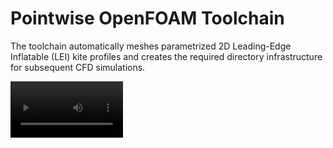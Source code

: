 # Pointwise OpenFOAM Toolchain

The toolchain automatically meshes parametrized 2D Leading-Edge Inflatable (LEI) kite profiles and creates the required directory infrastructure for subsequent CFD simulations.

<video src='docs/lei-airfoil-shape-parametrization.mp4' width=180/>

The 2D meshes are generated in Pointwise with O-grid topology. The directory infrastructure is set up for OpenFOAM cases with different angles of attack (AoA).


## Directories

1. **Matlab:** The Matlab Pointwise OpenFoam toolchain, developed by John Watchorn, uses **Matlab** to generate parameterized 2D LEI kite profiles and AOA directories for CFD simulations. It can be run locally but also has the capability to execute on **HPC** (High-Performance Computing) systems.

2. **Python-HPC:** The Python Pointwise OpenFoam HPC toolchain, developed by Kasper Masure, utilizes **Python** to create parameterized 2D LEI kite profiles and AOA directories for CFD. It is specifically designed for execution on **HPC** systems.

3. **Python:** The Python Pointwise OpenFoam local PC toolchain, also developed by Kasper Masure, uses **Python** to generate parameterized 2D LEI kite profiles and AOA directories for CFD. Designed for local execution, it includes mesh decomposition capabilities and the ability to initialize subsequent AOAs, optimizing the simulation process on a **local machine**.



## Author

**John Watchorn**

**Kasper Masure**
